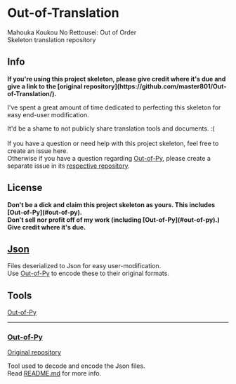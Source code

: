 # Out-of-Translation

Mahouka Koukou No Rettousei: Out of Order</br>
Skeleton translation repository


## <a name="info"/> Info

<b>
If you're using this project skeleton, please give credit where it's due and give a link to the [original repository](https://github.com/master801/Out-of-Translation/).<br/>
</b>

I've spent a great amount of time dedicated to perfecting this skeleton for easy end-user modification.<br/>

It'd be a shame to not publicly share translation tools and documents. :(
<br/><br/>
If you have a question or need help with this project skeleton, feel free to create an issue here.<br/>
Otherwise if you have a question regarding [Out-of-Py](#out-of-py), please create a separate issue in its [respective repository](#out-of-py-repo).


## License

<b>
Don't be a dick and claim this project skeleton as yours. This includes [Out-of-Py](#out-of-py).<br/>
Don't sell nor profit off of my work (including [Out-of-Py](#out-of-py).)<br/>
Give credit where it's due.
</b>


## <a name="json"/> [Json](Json/)

Files deserialized to Json for easy user-modification.<br/>
Use [Out-of-Py](#out-of-py) to encode these to their original formats.


## <a name="tools"/> Tools
[Out-of-Py](#out-of-py)

------------------------------------------------------------

### <a name="out-of-py"/> [Out-of-Py](#out-of-py-repo)

<a name="out-of-py-repo"/>[Original repository](https://github.com/master801/Out-of-Py/)

Tool used to decode and encode the Json files.<br/>
Read [README.md](https://github.com/master801/Out-of-Py/README.md) for more info.

